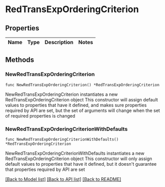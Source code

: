 # RedTransExpOrderingCriterion

## Properties

Name | Type | Description | Notes
------------ | ------------- | ------------- | -------------

## Methods

### NewRedTransExpOrderingCriterion

`func NewRedTransExpOrderingCriterion() *RedTransExpOrderingCriterion`

NewRedTransExpOrderingCriterion instantiates a new RedTransExpOrderingCriterion object
This constructor will assign default values to properties that have it defined,
and makes sure properties required by API are set, but the set of arguments
will change when the set of required properties is changed

### NewRedTransExpOrderingCriterionWithDefaults

`func NewRedTransExpOrderingCriterionWithDefaults() *RedTransExpOrderingCriterion`

NewRedTransExpOrderingCriterionWithDefaults instantiates a new RedTransExpOrderingCriterion object
This constructor will only assign default values to properties that have it defined,
but it doesn't guarantee that properties required by API are set


[[Back to Model list]](../README.md#documentation-for-models) [[Back to API list]](../README.md#documentation-for-api-endpoints) [[Back to README]](../README.md)


